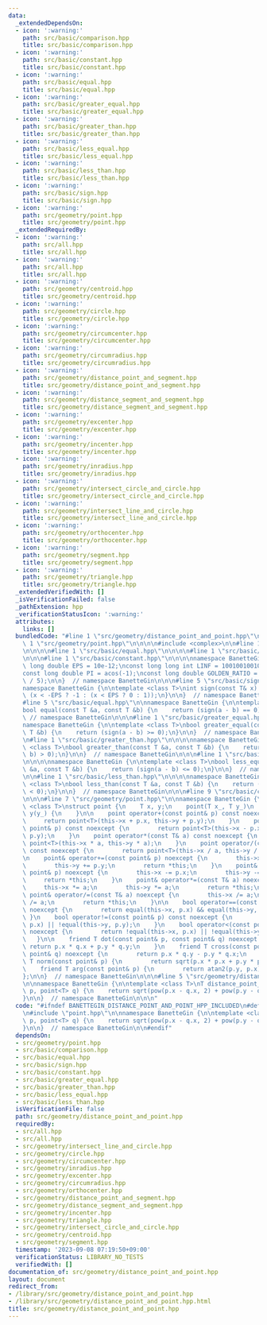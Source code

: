 ```yaml
---
data:
  _extendedDependsOn:
  - icon: ':warning:'
    path: src/basic/comparison.hpp
    title: src/basic/comparison.hpp
  - icon: ':warning:'
    path: src/basic/constant.hpp
    title: src/basic/constant.hpp
  - icon: ':warning:'
    path: src/basic/equal.hpp
    title: src/basic/equal.hpp
  - icon: ':warning:'
    path: src/basic/greater_equal.hpp
    title: src/basic/greater_equal.hpp
  - icon: ':warning:'
    path: src/basic/greater_than.hpp
    title: src/basic/greater_than.hpp
  - icon: ':warning:'
    path: src/basic/less_equal.hpp
    title: src/basic/less_equal.hpp
  - icon: ':warning:'
    path: src/basic/less_than.hpp
    title: src/basic/less_than.hpp
  - icon: ':warning:'
    path: src/basic/sign.hpp
    title: src/basic/sign.hpp
  - icon: ':warning:'
    path: src/geometry/point.hpp
    title: src/geometry/point.hpp
  _extendedRequiredBy:
  - icon: ':warning:'
    path: src/all.hpp
    title: src/all.hpp
  - icon: ':warning:'
    path: src/all.hpp
    title: src/all.hpp
  - icon: ':warning:'
    path: src/geometry/centroid.hpp
    title: src/geometry/centroid.hpp
  - icon: ':warning:'
    path: src/geometry/circle.hpp
    title: src/geometry/circle.hpp
  - icon: ':warning:'
    path: src/geometry/circumcenter.hpp
    title: src/geometry/circumcenter.hpp
  - icon: ':warning:'
    path: src/geometry/circumradius.hpp
    title: src/geometry/circumradius.hpp
  - icon: ':warning:'
    path: src/geometry/distance_point_and_segment.hpp
    title: src/geometry/distance_point_and_segment.hpp
  - icon: ':warning:'
    path: src/geometry/distance_segment_and_segment.hpp
    title: src/geometry/distance_segment_and_segment.hpp
  - icon: ':warning:'
    path: src/geometry/excenter.hpp
    title: src/geometry/excenter.hpp
  - icon: ':warning:'
    path: src/geometry/incenter.hpp
    title: src/geometry/incenter.hpp
  - icon: ':warning:'
    path: src/geometry/inradius.hpp
    title: src/geometry/inradius.hpp
  - icon: ':warning:'
    path: src/geometry/intersect_circle_and_circle.hpp
    title: src/geometry/intersect_circle_and_circle.hpp
  - icon: ':warning:'
    path: src/geometry/intersect_line_and_circle.hpp
    title: src/geometry/intersect_line_and_circle.hpp
  - icon: ':warning:'
    path: src/geometry/orthocenter.hpp
    title: src/geometry/orthocenter.hpp
  - icon: ':warning:'
    path: src/geometry/segment.hpp
    title: src/geometry/segment.hpp
  - icon: ':warning:'
    path: src/geometry/triangle.hpp
    title: src/geometry/triangle.hpp
  _extendedVerifiedWith: []
  _isVerificationFailed: false
  _pathExtension: hpp
  _verificationStatusIcon: ':warning:'
  attributes:
    links: []
  bundledCode: "#line 1 \"src/geometry/distance_point_and_point.hpp\"\n\n\n\n#line\
    \ 1 \"src/geometry/point.hpp\"\n\n\n\n#include <complex>\n\n#line 1 \"src/basic/comparison.hpp\"\
    \n\n\n\n#line 1 \"src/basic/equal.hpp\"\n\n\n\n#line 1 \"src/basic/sign.hpp\"\n\
    \n\n\n#line 1 \"src/basic/constant.hpp\"\n\n\n\nnamespace BanetteGin {\n\nconst\
    \ long double EPS = 10e-12;\nconst long long int LINF = 1001001001001001001LL;\n\
    const long double PI = acos(-1);\nconst long double GOLDEN_RATIO = 2 * cos(PI\
    \ / 5);\n\n}  // namespace BanetteGin\n\n\n#line 5 \"src/basic/sign.hpp\"\n\n\
    namespace BanetteGin {\n\ntemplate <class T>\nint sign(const T& x) {\n    return\
    \ (x < -EPS ? -1 : (x < EPS ? 0 : 1));\n}\n\n}  // namespace BanetteGin\n\n\n\
    #line 5 \"src/basic/equal.hpp\"\n\nnamespace BanetteGin {\n\ntemplate <class T>\n\
    bool equal(const T &a, const T &b) {\n    return (sign(a - b) == 0);\n}\n\n} \
    \ // namespace BanetteGin\n\n\n#line 1 \"src/basic/greater_equal.hpp\"\n\n\n\n\
    namespace BanetteGin {\n\ntemplate <class T>\nbool greater_equal(const T &a, const\
    \ T &b) {\n    return (sign(a - b) >= 0);\n}\n\n}  // namespace BanetteGin\n\n\
    \n#line 1 \"src/basic/greater_than.hpp\"\n\n\n\nnamespace BanetteGin {\n\ntemplate\
    \ <class T>\nbool greater_than(const T &a, const T &b) {\n    return (sign(a -\
    \ b) > 0);\n}\n\n}  // namespace BanetteGin\n\n\n#line 1 \"src/basic/less_equal.hpp\"\
    \n\n\n\nnamespace BanetteGin {\n\ntemplate <class T>\nbool less_equal(const T\
    \ &a, const T &b) {\n    return (sign(a - b) <= 0);\n}\n\n}  // namespace BanetteGin\n\
    \n\n#line 1 \"src/basic/less_than.hpp\"\n\n\n\nnamespace BanetteGin {\n\ntemplate\
    \ <class T>\nbool less_than(const T &a, const T &b) {\n    return (sign(a - b)\
    \ < 0);\n}\n\n}  // namespace BanetteGin\n\n\n#line 9 \"src/basic/comparison.hpp\"\
    \n\n\n#line 7 \"src/geometry/point.hpp\"\n\nnamespace BanetteGin {\n\ntemplate\
    \ <class T>\nstruct point {\n    T x, y;\n    point(T x_, T y_)\n        : x(x_),\
    \ y(y_) {\n    }\n\n    point operator+(const point& p) const noexcept {\n   \
    \     return point<T>(this->x + p.x, this->y + p.y);\n    }\n    point operator-(const\
    \ point& p) const noexcept {\n        return point<T>(this->x - p.x, this->y -\
    \ p.y);\n    }\n    point operator*(const T& a) const noexcept {\n        return\
    \ point<T>(this->x * a, this->y * a);\n    }\n    point operator/(const T& a)\
    \ const noexcept {\n        return point<T>(this->x / a, this->y / a);\n    }\n\
    \n    point& operator+=(const point& p) noexcept {\n        this->x += p.x;\n\
    \        this->y += p.y;\n        return *this;\n    }\n    point& operator-=(const\
    \ point& p) noexcept {\n        this->x -= p.x;\n        this->y -= p.y;\n   \
    \     return *this;\n    }\n    point& operator*=(const T& a) noexcept {\n   \
    \     this->x *= a;\n        this->y *= a;\n        return *this;\n    }\n   \
    \ point& operator/=(const T& a) noexcept {\n        this->x /= a;\n        this->y\
    \ /= a;\n        return *this;\n    }\n\n    bool operator==(const point& p) const\
    \ noexcept {\n        return equal(this->x, p.x) && equal(this->y, p.y);\n   \
    \ }\n    bool operator!=(const point& p) const noexcept {\n        return !equal(this->x,\
    \ p.x) || !equal(this->y, p.y);\n    }\n    bool operator<(const point& p) const\
    \ noexcept {\n        return !equal(this->x, p.x) || !equal(this->y, p.y);\n \
    \   }\n\n    friend T dot(const point& p, const point& q) noexcept {\n       \
    \ return p.x * q.x + p.y * q.y;\n    }\n    friend T cross(const point& p, const\
    \ point& q) noexcept {\n        return p.x * q.y - p.y * q.x;\n    }\n    friend\
    \ T norm(const point& p) {\n        return sqrt(p.x * p.x + p.y * p.y);\n    }\n\
    \    friend T arg(const point& p) {\n        return atan2(p.y, p.x);\n    }\n\
    };\n\n}  // namespace BanetteGin\n\n\n#line 5 \"src/geometry/distance_point_and_point.hpp\"\
    \n\nnamespace BanetteGin {\n\ntemplate <class T>\nT distance_point_and_point(point<T>\
    \ p, point<T> q) {\n    return sqrt(pow(p.x - q.x, 2) + pow(p.y - q.y, 2));\n\
    }\n\n}  // namespace BanetteGin\n\n\n"
  code: "#ifndef BANETTEGIN_DISTANCE_POINT_AND_POINT_HPP_INCLUDED\n#define BANETTEGIN_DISTANCE_POINT_AND_POINT_HPP_INCLUDED\n\
    \n#include \"point.hpp\"\n\nnamespace BanetteGin {\n\ntemplate <class T>\nT distance_point_and_point(point<T>\
    \ p, point<T> q) {\n    return sqrt(pow(p.x - q.x, 2) + pow(p.y - q.y, 2));\n\
    }\n\n}  // namespace BanetteGin\n\n#endif"
  dependsOn:
  - src/geometry/point.hpp
  - src/basic/comparison.hpp
  - src/basic/equal.hpp
  - src/basic/sign.hpp
  - src/basic/constant.hpp
  - src/basic/greater_equal.hpp
  - src/basic/greater_than.hpp
  - src/basic/less_equal.hpp
  - src/basic/less_than.hpp
  isVerificationFile: false
  path: src/geometry/distance_point_and_point.hpp
  requiredBy:
  - src/all.hpp
  - src/all.hpp
  - src/geometry/intersect_line_and_circle.hpp
  - src/geometry/circle.hpp
  - src/geometry/circumcenter.hpp
  - src/geometry/inradius.hpp
  - src/geometry/excenter.hpp
  - src/geometry/circumradius.hpp
  - src/geometry/orthocenter.hpp
  - src/geometry/distance_point_and_segment.hpp
  - src/geometry/distance_segment_and_segment.hpp
  - src/geometry/incenter.hpp
  - src/geometry/triangle.hpp
  - src/geometry/intersect_circle_and_circle.hpp
  - src/geometry/centroid.hpp
  - src/geometry/segment.hpp
  timestamp: '2023-09-08 07:19:50+09:00'
  verificationStatus: LIBRARY_NO_TESTS
  verifiedWith: []
documentation_of: src/geometry/distance_point_and_point.hpp
layout: document
redirect_from:
- /library/src/geometry/distance_point_and_point.hpp
- /library/src/geometry/distance_point_and_point.hpp.html
title: src/geometry/distance_point_and_point.hpp
---
```

